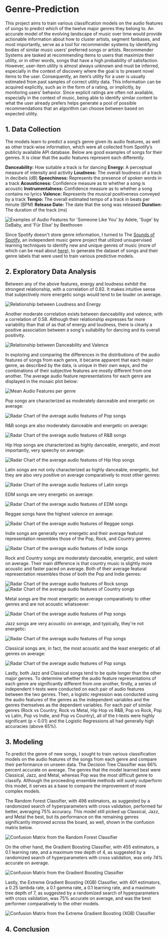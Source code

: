 # Genre-Prediction

This project aims to train various classification models on the audio features of songs to predict which of the twelve major genres they belong to. An accurate model of the evolving landscape of music over time would provide actionable information about how to cluster artists, segment fanbases, and most importantly, serve as a tool for recommender systems by identifying bodies of similar music users’ preferred songs or artists. Recommender Systems are tasked at recommending items to users that maximize their utility, or in other words, songs that have a high probability of satisfaction. However, user-item utility is almost always unknown and must be inferred, especially in the context of discovery where the goal is to present novel items to the user. Consequently, an item’s utility for a user is usually estimated from past samples of correct utility data. This information can be acquired explicitly, such as in the form of a rating, or implicitly, by monitoring users’ behavior. Since explicit ratings are often not available, especially in the context of music, being able to identify similar content to what the user already prefers helps generate a pool of possible recommendations that an algorithm can choose between based on expected utility. 

## 1. Data Collection

The models learn to predict a song’s genre given its audio features, as well as other track-wise information, which were all collected from Spotify’s publicly available API database. Below are good examples of songs for their genres. It is clear that the audio features represent each differently.

**Danceability:** How suitable a track is for dancing
**Energy:** A perceptual measure of intensity and activity
**Loudness:** The overall loudness of a track in decibels (dB)
**Speechiness:** Represents the presence of spoken words in a track
**Acousticness:** Confidence measure as to whether a song is acoustic
**Instrumentalness:** Confidence measure as to whether a song contains no lyrics
**Valence:** Represents the musical positiveness conveyed by a track
**Tempo:** The overall estimated tempo of a track in beats per minute (BPM)
**Release Date:** The date that the song was released
**Duration:** The duration of the track (ms)

![Examples of Audio Features for 'Someone Like You' by Adele, 'Suge' by DaBaby, and 'Für Elise' by Beethoven](images/audio_features.png)

Since Spotify doesn't store genre information, I turned to The [Sounds of Spotify](https://open.spotify.com/user/thesoundsofspotify), an independent music genre project that utilized unsupervised learning techniques to identify new and unique genres of music (more of which can be read about [here](https://artists.spotify.com/blog/how-spotify-discovers-the-genres-of-tomorrow)), to generate the dataset of songs and their genre labels that were used to train various predictive models. 

## 2. Exploratory Data Analysis

Between any of the above features, energy and loudness exhibit the strongest relationship, with a correlation of 0.82. It makes intuitive sense that subjectively more energetic songs would tend to be louder on average. 

![Relationship between Loudness and Energy](images/energyVSloudness.png)

Another moderate correlation exists between danceability and valence, with a correlation of 0.58. Although their relationship expresses far more variability than that of as that of energy and loudness, there is clearly a positive association between a song's suitability for dancing and its overall positivity.

![Relationship between Danceability and Valence](images/danceabilityVSvalence.png)

In exploring and comparing the differences in the distributions of the audio features of songs from each genre, it became apparent that each major genre, as described by the data, is unique in their own ways, and the combinations of their subjective features are mostly different from one another. The average audio feature representations for each genre are displayed in the mosaic plot below:

![Mean Audio Features per genre](images/mosaic.png)

Pop songs are characterized as moderately danceable and energetic on average:

![Radar Chart of the average audio features of Pop songs](images/pop.png)

R&B songs are also moderately danceable and energetic on average:

![Radar Chart of the average audio features of R&B songs](images/r&b.png)

Hip Hop songs are characterized as highly danceable, energetic, and most importantly, very speechy on average:

![Radar Chart of the average audio features of Hip Hop songs](images/hiphop.png)

Latin songs are not only characterized as highly danceable, energetic, but they are also very positive on average comparatively to most other genres:

![Radar Chart of the average audio features of Latin songs](images/latin.png)

EDM songs are very energetic on average:

![Radar Chart of the average audio features of EDM songs](images/edm.png)

Reggae songs have the highest valence on average:

![Radar Chart of the average audio features of Reggae songs](images/reggae.png)

Indie songs are generally very energetic and their average featural representation resembles those of the Pop, Rock, and Country genres:

![Radar Chart of the average audio features of Indie songs](images/indie.png)

Rock and Country songs are moderately danceable, energetic, and valent on average. Their main difference is that country music is slightly more acoustic and faster paced on average. Both of their average featural representation resembles those of both the Pop and Indie genres:

![Radar Chart of the average audio features of Rock songs](images/rock.png)
![Radar Chart of the average audio features of Country songs](images/country.png)

Metal songs are the most energetic on average comparatively to other genres and are not acoustic whatsoever:

![Radar Chart of the average audio features of Pop songs](images/metal.png)

Jazz songs are very acoustic on average, and typically, they're not energetic:

![Radar Chart of the average audio features of Pop songs](images/jazz.png)

Classical songs are, in fact, the most acoustic and the least energetic of all genres on average:

![Radar Chart of the average audio features of Pop songs](images/classical.png)

Lastly, both Jazz and Classical songs tend to be quite longer than the other major genres.
To determine whether the audio feature representations of each genre are significantly different from one another, firstly, a series of independent t-tests were conducted on each pair of audio features between the two genres. Then, a logistic regression was conducted using the audio features of the genres as the independent variables and the genres themselves as the dependent variables. For each pair of similar genres (Rock vs Country, Rock vs Metal, Hip Hop vs R&B, Pop vs Rock, Pop vs Latin, Pop vs Indie, and Pop vs Country), all of the t-tests were highly significant (p < 0.01) and the Logistic Regressions all had generally high accuracies (above 65%).


## 3. Modeling

To predict the genre of new songs, I sought to train various classification models on the audio features of the songs from each genre and compare their performance on unseen data. The Decision Tree Classifier was 66% percent accurate on average. The genres that the model learned best were Classical, Jazz, and Metal, whereas Pop was the most difficult genre to classify. Although the proceeding ensemble methods will surely outperform this model, it serves as a base to compare the improvement of more complex models. 

The Random Forest Classifier, with 498 estimators, as suggested by a randomized search of hyperparameters with cross validation, performed far better, averaging 75% accuracy. This model still picked up Classical, Jazz, and Metal the best, but its performance on the remaining genres significantly improved across the board, as well, shown in the confusion matrix below.

![Confusion Matrix from the Random Forest Classifier](images/RandomForestClassifier.png)

On the other hand, the Gradient Boosting Classifier, with 455 estimators, a 0.1 learning rate, and a maximum tree depth of 4, as suggested by a randomized search of hyperparameters with cross validation, was only 74% accurate on average. 

![Confusion Matrix from the Gradient Boosting Classifier](images/GradientBoostingClassifier.png)

Lastly, the Extreme Gradient Boosting (XGB) Classifier, with 401 estimators, a 0.25 lambda rate, a 0.1 gamma rate, a 0.1 learning rate, and a maximum tree depth of 7, as suggested by a randomized search of hyperparameters with cross validation, was 75% accurate on average, and was the best performer comparatively to the other models.

![Confusion Matrix from the Extreme Gradient Boosting (XGB) Classifier](images/XGBClassifier.png)

## 4. Conclusion

